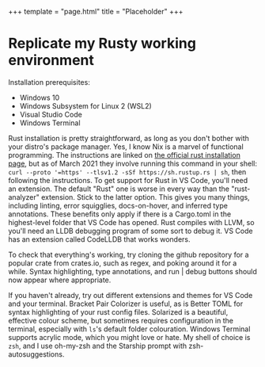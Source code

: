 +++
template = "page.html"
title = "Placeholder"
+++

<h1>Replicate my Rusty working environment</h1>
<p>
    Installation prerequisites:
</p>
<ul>
    <li>Windows 10</li>
    <li>Windows Subsystem for Linux 2 (WSL2)</li>
    <li>Visual Studio Code</li>
    <li>Windows Terminal</li>
</ul>
<p>
    Rust installation is pretty straightforward, as long as you don't bother with your distro's package manager. Yes, I
    know Nix is a marvel of functional programming. The
    instructions are linked on <a href="https://www.rust-lang.org/tools/install">the official rust installation
        page</a>, but as of March 2021
    they involve running this command in your shell:
    <code>curl --proto '=https' --tlsv1.2 -sSf https://sh.rustup.rs | sh</code>, then following the instructions.
    To get support for Rust in VS Code, you'll need an extension. The default "Rust" one is worse in every way than the
    "rust-analyzer" extension. Stick to the latter option.
    This gives you many things, including linting, error squigglies, docs-on-hover, and inferred type annotations. These
    benefits only apply if there is a Cargo.toml in the highest-level folder that VS Code has opened.
    Rust compiles with LLVM, so you'll need an LLDB debugging program of some sort to debug it. VS Code has an extension
    called CodeLLDB that works wonders.
</p>
<p>
    To check that everything's working, try cloning the github repository for a popular crate from crates.io, such as
    regex, and poking around it for a while. Syntax highlighting, type annotations, and run | debug buttons should now
    appear where appropriate.
</p>
<p>
    If you haven't already, try out different extensions and themes for VS Code and your terminal. Bracket Pair
    Colorizer is useful, as is Better TOML for syntax highlighting of your rust config files. Solarized is a beautiful,
    effective colour scheme, but sometimes requires configuration in the terminal, especially with <code>ls</code>'s
    default folder colouration. Windows Terminal supports acrylic mode, which you might love or hate. My shell of choice
    is <code>zsh</code>, and I use oh-my-zsh and the Starship prompt with zsh-autosuggestions.
</p>